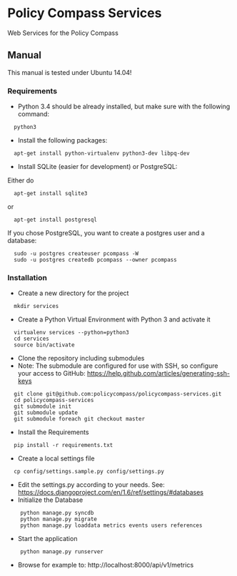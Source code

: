 # Policy Compass Services
Web Services for the Policy Compass


## Manual

This manual is tested under Ubuntu 14.04!

### Requirements

* Python 3.4 should be already installed, but make sure with the following command:
```shell
  python3
```
* Install the following packages:
```shell
  apt-get install python-virtualenv python3-dev libpq-dev
```
* Install SQLite (easier for development) or PostgreSQL:

Either do
```shell
  apt-get install sqlite3
```

or
```shell
  apt-get install postgresql
```

If you chose PostgreSQL, you want to create a postgres user and a database:

```shell
  sudo -u postgres createuser pcompass -W
  sudo -u postgres createdb pcompass --owner pcompass
```

### Installation
* Create a new directory for the project
```shell
  mkdir services
```
* Create a Python Virtual Environment with Python 3 and activate it
```shell
  virtualenv services --python=python3
  cd services
  source bin/activate
```
* Clone the repository including submodules
* Note: The submodule are configured for use with SSH, so configure your access to GitHub: https://help.github.com/articles/generating-ssh-keys
```shell
  git clone git@github.com:policycompass/policycompass-services.git
  cd policycompass-services
  git submodule init
  git submodule update
  git submodule foreach git checkout master
```
* Install the Requirements
```shell
  pip install -r requirements.txt
```
* Create a local settings file
```shell
  cp config/settings.sample.py config/settings.py
```
* Edit the settings.py according to your needs. See: https://docs.djangoproject.com/en/1.6/ref/settings/#databases
* Initialize the Database
```shell
	python manage.py syncdb
	python manage.py migrate
	python manage.py loaddata metrics events users references
```

* Start the application
```shell
	python manage.py runserver
```
* Browse for example to: http://localhost:8000/api/v1/metrics

